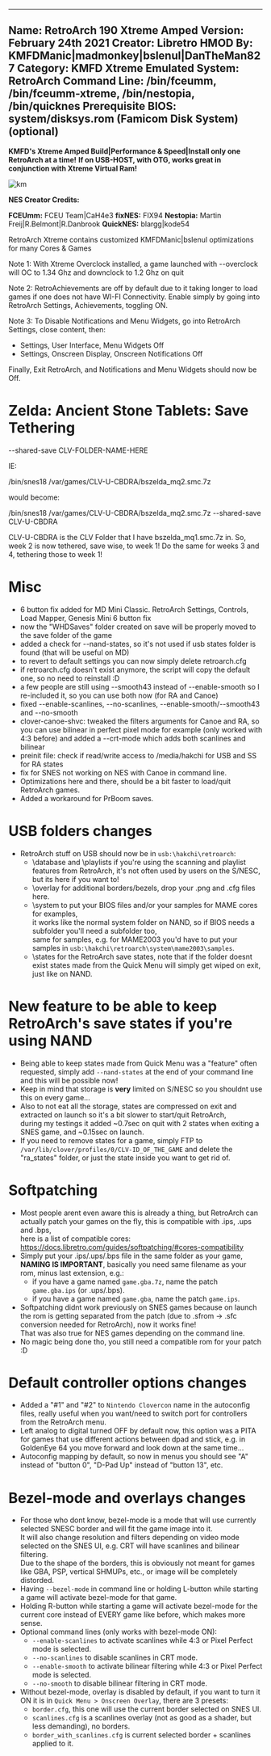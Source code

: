 -----------------------
Name: RetroArch 190 Xtreme Amped
Version: February 24th 2021
Creator: Libretro
HMOD By: KMFDManic|madmonkey|bslenul|DanTheMan827
Category: KMFD Xtreme
Emulated System: RetroArch
Command Line: /bin/fceumm, /bin/fceumm-xtreme, /bin/nestopia, /bin/quicknes
Prerequisite BIOS: system/disksys.rom (Famicom Disk System)(optional)
-----------------------
**KMFD's Xtreme Amped Build|Performance & Speed|Install only one RetroArch at a time!**
**If on USB-HOST, with OTG, works great in conjunction with Xtreme Virtual Ram!**

![km](https://i.imgur.com/ABVqDyM.jpg)

**NES Creator Credits:**

**FCEUmm:** FCEU Team|CaH4e3 **fixNES:** FIX94 
**Nestopia:** Martin Freij|R.Belmont|R.Danbrook **QuickNES:** blargg|kode54

RetroArch Xtreme contains customized KMFDManic|bslenul optimizations for many Cores & Games

Note 1: With Xtreme Overclock installed, a game launched with --overclock will OC to 1.34 Ghz and downclock to 1.2 Ghz on quit

Note 2: RetroAchievements are off by default due to it taking longer to load games if one does not have
WI-FI Connectivity.  Enable simply by going into RetroArch Settings, Achievements, toggling ON.

Note 3: To Disable Notifications and Menu Widgets, go into RetroArch Settings, close content, then:

- Settings, User Interface, Menu Widgets Off
- Settings, Onscreen Display, Onscreen Notifications Off

Finally, Exit RetroArch, and Notifications and Menu Widgets should now be Off.

# Zelda: Ancient Stone Tablets: Save Tethering

--shared-save CLV-FOLDER-NAME-HERE

IE:

/bin/snes18 /var/games/CLV-U-CBDRA/bszelda_mq2.smc.7z

would become:

/bin/snes18 /var/games/CLV-U-CBDRA/bszelda_mq2.smc.7z --shared-save CLV-U-CBDRA

CLV-U-CBDRA is the CLV Folder that I have bszelda_mq1.smc.7z in. So, week 2 is
now tethered, save wise, to week 1! Do the same for weeks 3 and 4, tethering those
to week 1!

# Misc

* 6 button fix added for MD Mini Classic. RetroArch Settings, Controls, Load Mapper, Genesis Mini 6 button fix
* now the "WHDSaves" folder created on save will be properly moved to the save folder of the game
* added a check for --nand-states, so it's not used if usb states folder is found (that will be useful on MD)
* to revert to default settings you can now simply delete retroarch.cfg
* if retroarch.cfg doesn't exist anymore, the script will copy the default one, so no need to reinstall :D
* a few people are still using --smooth43 instead of --enable-smooth so I re-included it, so you can use both now (for RA and Canoe)
* fixed --enable-scanlines, --no-scanlines, --enable-smooth/--smooth43 and --no-smooth
* clover-canoe-shvc: tweaked the filters arguments for Canoe and RA, so you can use bilinear in perfect pixel mode for example (only worked with 4:3 before) and added a --crt-mode which adds both scanlines and bilinear
* preinit file: check if read/write access to /media/hakchi for USB and SS for RA states
* fix for SNES not working on NES with Canoe in command line.
* Optimizations here and there, should be a bit faster to load/quit RetroArch games.
* Added a workaround for PrBoom saves.

# USB folders changes

* RetroArch stuff on USB should now be in `usb:\hakchi\retroarch`:
    * \database and \playlists if you're using the scanning and playlist features from RetroArch, it's not often used by users on the S/NESC, but its here if you want to!
    * \overlay for additional borders/bezels, drop your .png and .cfg files here.
    * \system to put your BIOS files and/or your samples for MAME cores for examples,  
    it works like the normal system folder on NAND, so if BIOS needs a subfolder you'll need a subfolder too,  
    same for samples, e.g. for MAME2003 you'd have to put your samples in `usb:\hakchi\retroarch\system\mame2003\samples`.
    * \states for the RetroArch save states, note that if the folder doesnt exist states made from the Quick Menu will simply get wiped on exit, just like on NAND.

# New feature to be able to keep RetroArch's save states if you're using NAND

* Being able to keep states made from Quick Menu was a "feature" often requested, simply add `--nand-states` at the end of your command line and this will be possible now!
* Keep in mind that storage is **very** limited on S/NESC so you shouldnt use this on every game...
* Also to not eat all the storage, states are compressed on exit and extracted on launch so it's a bit slower to start/quit RetroArch,  
during my testings it added ~0.7sec on quit with 2 states when exiting a SNES game, and ~0.15sec on launch.
* If you need to remove states for a game, simply FTP to `/var/lib/clover/profiles/0/CLV-ID_OF_THE_GAME` and delete the "ra_states" folder, or just the state inside you want to get rid of.

# Softpatching

* Most people arent even aware this is already a thing, but RetroArch can actually patch your games on the fly, this is compatible with .ips, .ups and .bps,  
here is a list of compatible cores: https://docs.libretro.com/guides/softpatching/#cores-compatibility
* Simply put your .ips/.ups/.bps file in the same folder as your game, **NAMING IS IMPORTANT**, basically you need same filename as your rom, minus last extension, e.g.:
    * if you have a game named `game.gba.7z`, name the patch `game.gba.ips` (or .ups/.bps).
    * if you have a game named `game.gba`, name the patch `game.ips`.
* Softpatching didnt work previously on SNES games because on launch the rom is getting separated from the patch (due to .sfrom -> .sfc conversion needed for RetroArch), now it works fine!  
That was also true for NES games depending on the command line.
* No magic being done tho, you still need a compatible rom for your patch :D

# Default controller options changes

* Added a "#1" and "#2" to `Nintendo Clovercon` name in the autoconfig files, really useful when you want/need to switch port for controllers from the RetroArch menu.
* Left analog to digital turned OFF by default now, this option was a PITA for games that use different actions between dpad and stick, e.g. in GoldenEye 64 you move forward and look down at the same time...
* Autoconfig mapping by default, so now in menus you should see "A" instead of "button 0", "D-Pad Up" instead of "button 13", etc.

# Bezel-mode and overlays changes

* For those who dont know, bezel-mode is a mode that will use currently selected SNESC border and will fit the game image into it.  
It will also change resolution and filters depending on video mode selected on the SNES UI, e.g. CRT will have scanlines and bilinear filtering.  
Due to the shape of the borders, this is obviously not meant for games like GBA, PSP, vertical SHMUPs, etc., or image will be completely distorded.
* Having `--bezel-mode` in command line or holding L-button while starting a game will activate bezel-mode for that game.
* Holding R-button while starting a game will activate bezel-mode for the current core instead of EVERY game like before, which makes more sense.
* Optional command lines (only works with bezel-mode ON):
    * `--enable-scanlines` to activate scanlines while 4:3 or Pixel Perfect mode is selected.
    * `--no-scanlines` to disable scanlines in CRT mode.
    * `--enable-smooth` to activate bilinear filtering while 4:3 or Pixel Perfect mode is selected.
    * `--no-smooth` to disable bilinear filtering in CRT mode.
* Without bezel-mode, overlay is disabled by default, if you want to turn it ON it is in `Quick Menu > Onscreen Overlay`, there are 3 presets:
    * `border.cfg`, this one will use the current border selected on SNES UI.
    * `scanlines.cfg` is a scanlines overlay (not as good as a shader, but less demanding), no borders.
    * `border_with_scanlines.cfg` is current selected border + scanlines applied to it.